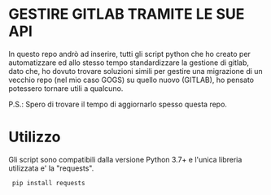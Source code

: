 # GESTIRE GITLAB TRAMITE LE SUE API

In questo repo andrò ad inserire, tutti gli script python che ho creato per automatizzare ed allo stesso tempo standardizzare la gestione di gitlab,
dato che, ho dovuto trovare soluzioni simili per gestire una migrazione di un vecchio repo (nel mio caso GOGS) su quello nuovo (GITLAB), 
ho pensato potessero tornare utili a qualcuno.

P.S.: Spero di trovare il tempo di aggiornarlo spesso questa repo.


# Utilizzo

Gli script sono compatibili dalla versione Python 3.7+ e l'unica libreria utilizzata e' la "requests".

```shell
 pip install requests
```

